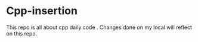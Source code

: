 # Cpp-insertion
This repo is all about cpp daily code .
Changes done on my local will reflect on this repo.
